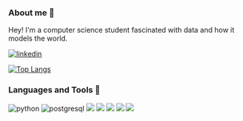 ### About me 👋

Hey! I'm a computer science student fascinated with data and how it models the world. <br>

<p align="left"> <a href="https://www.linkedin.com/in/v%C3%ADtor-ferrer-6aa9a7177/">
<img src="https://img.shields.io/badge/visit%20my%20Linkedin-0A66C2?style=for-the-badge&logo=linkedin&logoColor=white" alt="linkedin" />
</a>

[![Top Langs](https://github-readme-stats.vercel.app/api/top-langs/?username=CarusoVitor)](https://github.com/anuraghazra/github-readme-stats)

### Languages and Tools 🤖
<div align="left">
<img src="https://img.shields.io/badge/python-3776AB?style=for-the-badge&logo=python&logoColor=white" alt="python" />
<img src="https://img.shields.io/badge/postgresql-336791?style=for-the-badge&logo=postgresql&logoColor=white" alt="postgresql" />
<img src="https://img.shields.io/badge/C-00599C?style=for-the-badge&logo=c&logoColor=white alt "C" />
<img src="https://img.shields.io/badge/Java-ED8B00?style=for-the-badge&logo=openjdk&logoColor=white alt "java" />
<img src="https://img.shields.io/badge/PyTorch-%23EE4C2C.svg?style=for-the-badge&logo=PyTorch&logoColor=white alt "pytorch" />
<img src="https://img.shields.io/badge/pandas-%23150458.svg?style=for-the-badge&logo=pandas&logoColor=white alt "pandas" />
<img src="https://img.shields.io/badge/numpy-%23013243.svg?style=for-the-badge&logo=numpy&logoColor=white alt "numpy" />

